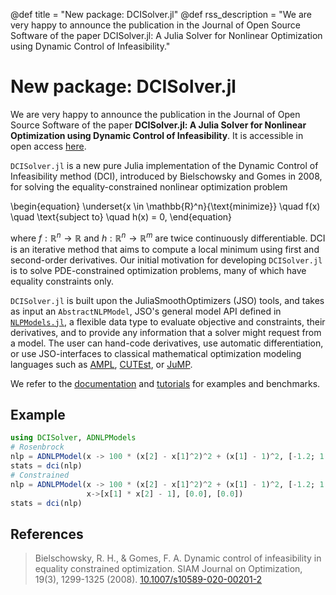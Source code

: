 @def title = "New package: DCISolver.jl"
@def rss_description = "We are very happy to announce the publication in the Journal of Open Source Software of the paper DCISolver.jl: A Julia Solver for Nonlinear Optimization using Dynamic Control of Infeasibility."

# New package: DCISolver.jl

We are very happy to announce the publication in the Journal of Open Source Software of the paper **DCISolver.jl: A Julia Solver for Nonlinear Optimization using Dynamic Control of Infeasibility**. It is accessible in open access [here](https://joss.theoj.org/papers/10.21105/joss.03991).

`DCISolver.jl` is a new pure Julia implementation of the Dynamic Control of Infeasibility method (DCI), introduced by Bielschowsky and Gomes in 2008, for solving the equality-constrained nonlinear optimization problem

\begin{equation}
    \underset{x \in \mathbb{R}^n}{\text{minimize}} \quad f(x) \quad \text{subject to} \quad h(x) = 0,
\end{equation}

where  $f:\mathbb{R}^n \rightarrow \mathbb{R}$ and  $h:\mathbb{R}^n \rightarrow \mathbb{R}^m$ are twice continuously differentiable.
DCI is an iterative method that aims to compute a local minimum using first and second-order derivatives.
Our initial motivation for developing `DCISolver.jl` is to solve PDE-constrained optimization problems, many of which have equality constraints only.

`DCISolver.jl` is built upon the JuliaSmoothOptimizers (JSO) tools, and takes as input an `AbstractNLPModel`, JSO's general model API defined in [`NLPModels.jl`](https://github.com/JuliaSmoothOptimizers/NLPModels.jl), a flexible data type to evaluate objective and constraints, their derivatives, and to provide any information that a solver might request from a model. The user can hand-code derivatives, use automatic differentiation, or use JSO-interfaces to classical mathematical optimization modeling languages such as [AMPL](https://github.com/JuliaSmoothOptimizers/AmplNLReader.jl), [CUTEst](https://github.com/JuliaSmoothOptimizers/CUTEst.jl), or [JuMP](https://github.com/JuliaSmoothOptimizers/NLPModelsJuMP.jl).

We refer to the [documentation](https://juliasmoothoptimizers.github.io/DCISolver.jl/v0.2/) and [tutorials](https://jso-docs.github.io/) for examples and benchmarks.

## Example

```julia
using DCISolver, ADNLPModels
# Rosenbrock
nlp = ADNLPModel(x -> 100 * (x[2] - x[1]^2)^2 + (x[1] - 1)^2, [-1.2; 1.0])
stats = dci(nlp)
# Constrained
nlp = ADNLPModel(x -> 100 * (x[2] - x[1]^2)^2 + (x[1] - 1)^2, [-1.2; 1.0],
                 x->[x[1] * x[2] - 1], [0.0], [0.0])
stats = dci(nlp)
```

## References

> Bielschowsky, R. H., & Gomes, F. A.
> Dynamic control of infeasibility in equality constrained optimization.
> SIAM Journal on Optimization, 19(3), 1299-1325 (2008).
> [10.1007/s10589-020-00201-2](https://doi.org/10.1007/s10589-020-00201-2)
>

